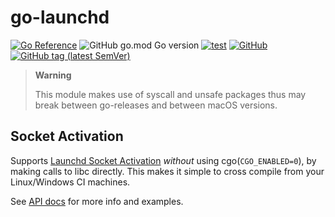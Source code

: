 # go-launchd

[![Go Reference](https://pkg.go.dev/badge/github.com/tprasadtp/go-launchd.svg)](https://pkg.go.dev/github.com/tprasadtp/go-launchd)
![GitHub go.mod Go version](https://img.shields.io/github/go-mod/go-version/tprasadtp/go-launchd?label=go&logo=go&logoColor=white)
[![test](https://github.com/tprasadtp/go-launchd/actions/workflows/test.yml/badge.svg)](https://github.com/tprasadtp/go-launchd/actions/workflows/test.yml)
[![GitHub](https://img.shields.io/github/license/tprasadtp/go-launchd)](https://github.com/tprasadtp/go-launchd/blob/master/LICENSE)
[![GitHub tag (latest SemVer)](https://img.shields.io/github/v/tag/tprasadtp/go-launchd?color=7f50a6&label=release&logo=semver&sort=semver)](https://github.com/tprasadtp/go-launchd/releases)

> **Warning**
>
> This module makes use of syscall and unsafe packages thus may break between go-releases
> and between macOS versions.

## Socket Activation

Supports [Launchd Socket Activation](https://developer.apple.com/documentation/xpc/1505523-launch_activate_socket) _without_ using cgo(`CGO_ENABLED=0`), by making calls to
libc directly. This makes it simple to cross compile from your Linux/Windows CI machines.

See [API docs](https://pkg.go.dev/github.com/tprasadtp/go-launchd) for more info and examples.
